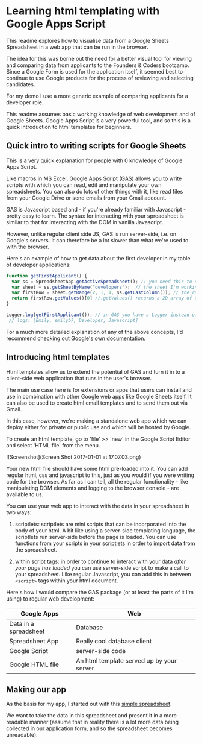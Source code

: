 # Learning html templating with Google Apps Script

This readme explores how to visualise data from a Google Sheets Spreadsheet in a web app that can be run in the browser.

The idea for this was borne out the need for a better visual tool for viewing and comparing data from applicants to the Founders & Coders bootcamp. Since a Google Form is used for the application itself, it seemed best to continue to use Google products for the process of reviewing and selecting candidates.

For my demo I use a more generic example of comparing applicants for a developer role.

This readme assumes basic working knowledge of web development and of Google Sheets. Google Apps Script is a very powerful tool, and so this is a quick introduction to html templates for beginners.


## Quick intro to writing scripts for Google Sheets

This is a very quick explanation for people with 0 knowledge of Google Apps Script.

Like macros in MS Excel, Google Apps Script (GAS) allows you to write scripts with which you can read, edit and manipulate your own spreadsheets. You can also do lots of other things with it, like read files from your Google Drive or send emails from your Gmail account.

GAS is Javascript based and - if you're already familiar with Javascript - pretty easy to learn. The syntax for interacting with your spreadsheet is similar to that for interacting with the DOM in vanilla Javascript.

However, unlike regular client side JS, GAS is run server-side, i.e. on Google's servers. It can therefore be a lot slower than what we're used to with the browser.

Here's an example of how to get data about the first developer in my table of developer applications:

```js
function getFirstApplicant() {
  var ss = SpreadsheetApp.getActiveSpreadsheet(); // you need this to start!
  var sheet = ss.getSheetByName("developers");  // the sheet I'm working on
  var firstRow = sheet.getRange(2, 1, 1, ss.getLastColumn()); // the range I'm working with : 2nd row, 1st column, 1 row, all columns with data in
  return firstRow.getValues()[0] //.getValues() returns a 2D array of data from the table, of which we want just the first subarray, i.e. row;
}

Logger.log(getFirstApplicant()); // in GAS you have a Logger instead of a console!
 // logs: [Emily, emilyb7, Developer, Javascript]
```

For a much more detailed explanation of any of the above concepts, I'd recommend checking out [Google's own documentation](https://developers.google.com/apps-script/reference/spreadsheet/).


## Introducing html templates

Html templates allow us to extend the potential of GAS and turn it in to a client-side web application that runs in the user's browser.

The main use case here is for extensions or apps that users can install and use in combination with other Google web apps like Google Sheets itself. It can also be used to create html email templates and to send them out via Gmail.

In this case, however, we're making a standalone web app which we can deploy either for private or public use and which will be hosted by Google.

To create an html template, go to 'file' >> 'new' in the Google Script Editor and select 'HTML file' from the menu.

![Screenshot](Screen Shot 2017-01-01 at 17.07.03.png)

Your new html file should have some html pre-loaded into it. You can add regular html, css and javascript to this, just as you would if you were writing code for the browser. As far as I can tell, all the regular functionality - like manipulating DOM elements and logging to the browser console - are available to us.

You can use your web app to interact with the data in your spreadsheet in two ways:

1. scriptlets: scriptlets are mini scripts that can be incorporated into the body of your html. A bit like using a server-side templating language, the scriptlets run server-side before the page is loaded. You can use functions from your scripts in your scriptlets in order to import data from the spreadsheet.

2. within script tags: in order to continue to interact with your data *after your page has loaded* you can use server-side script to make a call to your spreadsheet. Like regular Javascript, you can add this in between `<script>` tags within your html document.

Here's how I would compare the GAS package (or at least the parts of it I'm using) to regular web development:

| Google Apps | Web |
| --- | --- |
| Data in a spreadsheet | Database |
| Spreadsheet App | Really cool database client |
| Google Script | server-side code |
| Google HTML file | An html template served up by your server |

## Making our app

As the basis for my app, I started out with this [simple spreadsheet](
https://docs.google.com/spreadsheets/d/1bV2zhcos61W5cUaRL7seumiGBiYJX5QZVa8qeBNLx9A/edit?usp=sharing
).

We want to take the data in this spreadsheet and present it in a more readable manner (assume that in reality there is a lot more data being collected in our application form, and so the spreadsheet becomes unreadable).
